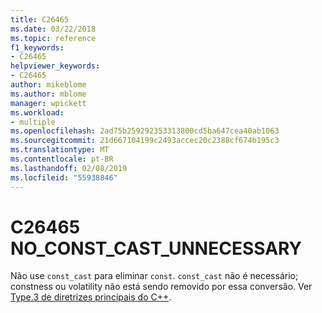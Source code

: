 ```yaml
---
title: C26465
ms.date: 03/22/2018
ms.topic: reference
f1_keywords:
- C26465
helpviewer_keywords:
- C26465
author: mikeblome
ms.author: mblome
manager: wpickett
ms.workload:
- multiple
ms.openlocfilehash: 2ad75b259292353313800cd5ba647cea40ab1063
ms.sourcegitcommit: 21d667104199c2493accec20c2388cf674b195c3
ms.translationtype: MT
ms.contentlocale: pt-BR
ms.lasthandoff: 02/08/2019
ms.locfileid: "55938846"
---
```

# <a name="c26465-noconstcastunnecessary"></a>C26465 NO_CONST_CAST_UNNECESSARY

Não use `const_cast` para eliminar `const`. `const_cast` não é necessário; constness ou volatility não está sendo removido por essa conversão. Ver [Type.3 de diretrizes principais do C++](https://github.com/isocpp/CppCoreGuidelines/blob/master/CppCoreGuidelines.md#Pro-type-constcast).
